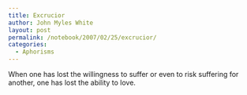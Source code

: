 ```yaml
---
title: Excrucior
author: John Myles White
layout: post
permalink: /notebook/2007/02/25/excrucior/
categories:
  - Aphorisms
---
```


When one has lost the willingness to suffer or even to risk suffering for another, one has lost the ability to love.
